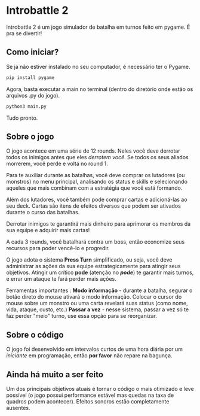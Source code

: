 # Introbattle 2

Introbattle 2 é um jogo simulador de batalha em turnos feito em pygame. É pra se divertir!

## Como iniciar?

Se já não estiver instalado no seu computador, é necessário ter o Pygame.

```bash
pip install pygame
```
Agora, basta executar a main no terminal (dentro do diretório onde estão os arquivos .py do jogo).

```bash
python3 main.py
```

Tudo pronto.
## Sobre o jogo
O jogo acontece em uma série de 12 rounds. Neles você deve derrotar todos os inimigos antes que eles _derrotem você_. Se todos os seus aliados morrerem, você perde e volta no round 1.

Para te auxiliar durante as batalhas, você deve comprar os lutadores (ou monstros) no menu principal, analisando os status e skills e selecionando aqueles que mais combinam com a estratégia que você está formando.

Além dos lutadores, você também pode comprar cartas e adicioná-las ao seu deck. Cartas são itens de efeitos diversos que podem ser ativados durante o curso das batalhas.

Derrotar inimigos te garantirá mais dinheiro para aprimorar os membros da sua equipe e adquirir mais cartas!

A cada 3 rounds, você batalhará contra um boss, então economize seus recursos para poder vencê-lo e progredir.

O jogo adota o sistema **Press Turn** simplificado, ou seja, você deve administrar as ações da sua equipe estrategicamente para atingir seus objetivos. Atingir um crítico **pode** (atenção no **_pode_**) te garantir mais turnos, e errar um ataque te fará perder mais ações.

Ferramentas importantes :
**Modo informação** - durante a batalha, segurar o botão direto do mouse ativará o modo informação. Colocar o cursor do mouse sobre um monstro ou uma carta revelará suas status (como nome, vida, ataque, custo, etc.)
**Passar a vez** - nesse sistema, passar a vez só te faz perder "meio" turno, use essa opção para se reorganizar.

## Sobre o código
O jogo foi desenvolvido em intervalos curtos de uma hora diária por um _iniciante_ em programação, então **por favor** não repare na bagunça.

## Ainda há muito a ser feito

Um dos principais objetivos atuais é tornar o código o mais otimizado e leve possível (o jogo possui performance estável mas quedas na taxa de quadros podem acontecer).
Efeitos sonoros estão completamente ausentes.

